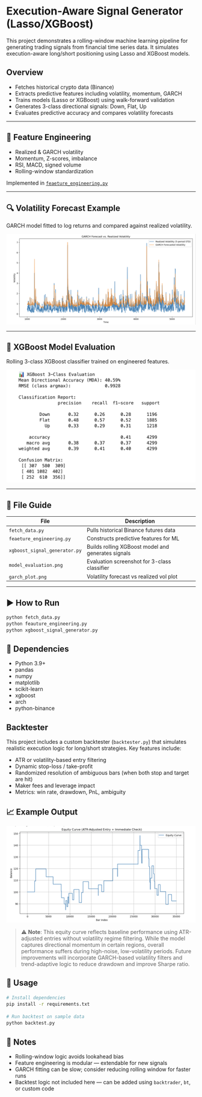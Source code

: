 # Execution-Aware Signal Generator (Lasso/XGBoost)

This project demonstrates a rolling-window machine learning pipeline for generating trading signals from financial time series data. It simulates execution-aware long/short positioning using Lasso and XGBoost models.

## Overview

- Fetches historical crypto data (Binance)
- Extracts predictive features including volatility, momentum, GARCH
- Trains models (Lasso or XGBoost) using walk-forward validation
- Generates 3-class directional signals: Down, Flat, Up
- Evaluates predictive accuracy and compares volatility forecasts

---

## 🧠 Feature Engineering

- Realized & GARCH volatility
- Momentum, Z-scores, imbalance
- RSI, MACD, signed volume
- Rolling-window standardization

Implemented in [`feaeture_engineering.py`](feaeture_engineering.py)

---

## 🔍 Volatility Forecast Example

GARCH model fitted to log returns and compared against realized volatility.

![GARCH Forecast Plot](garch_plot.png)

---

## 🎯 XGBoost Model Evaluation

Rolling 3-class XGBoost classifier trained on engineered features.

![XGBoost Evaluation](model_evaluation.png)

---

## 📁 File Guide

| File | Description |
|------|-------------|
| `fetch_data.py` | Pulls historical Binance futures data |
| `feaeture_engineering.py` | Constructs predictive features for ML |
| `xgboost_signal_generator.py` | Builds rolling XGBoost model and generates signals |
| `model_evaluation.png` | Evaluation screenshot for 3-class classifier |
| `garch_plot.png` | Volatility forecast vs realized vol plot |

---

## ▶️ How to Run

```bash
python fetch_data.py
python feauture_engineering.py
python xgboost_signal_generator.py
```

## 🔧 Dependencies

- Python 3.9+
- pandas
- numpy
- matplotlib
- scikit-learn
- xgboost
- arch
- python-binance

## Backtester

This project includes a custom backtester (`backtester.py`) that simulates realistic execution logic for long/short strategies. Key features include:

- ATR or volatility-based entry filtering
- Dynamic stop-loss / take-profit
- Randomized resolution of ambiguous bars (when both stop and target are hit)
- Maker fees and leverage impact
- Metrics: win rate, drawdown, PnL, ambiguity

## 📈 Example Output

![Equity Curve](equity_curve.png)

> ⚠️ **Note**: This equity curve reflects baseline performance using ATR-adjusted entries without volatility regime filtering. While the model captures directional momentum in certain regions, overall performance suffers during high-noise, low-volatility periods. Future improvements will incorporate GARCH-based volatility filters and trend-adaptive logic to reduce drawdown and improve Sharpe ratio.

## 🧪 Usage

```bash
# Install dependencies
pip install -r requirements.txt

# Run backtest on sample data
python backtest.py
```

## 📌 Notes

- Rolling-window logic avoids lookahead bias
- Feature engineering is modular — extendable for new signals
- GARCH fitting can be slow; consider reducing rolling window for faster runs
- Backtest logic not included here — can be added using `backtrader`, `bt`, or custom code
